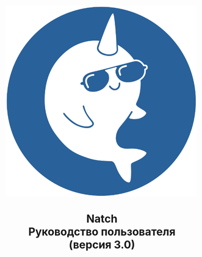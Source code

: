 <br>
<br>
<br>
<br>
<br>
<br>
<br>
<br>
<br>
<br>
<br>
<br>
<br>
<br>
<br>
<img src="images/logo/logo_doc.png">

<center><h1> Natch <br> Руководство пользователя <br> (версия 3.0) </h1></center>


<div style="page-break-after:always;">
</div>

